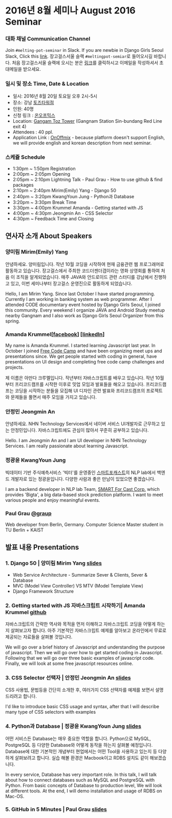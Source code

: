 # 2016년 8월 세미나 August 2016 Seminar

### 대화 채널 Communication Channel 
Join `#melting-pot-seminar` in Slack.
If you are newbie in Django Girls Seoul Slack, Click this [link](
http://slack.djangogirlsseoul.org/
).
장고걸스서울 슬랙 `#meltingpot-semiar`로 들어오시길 바랍니다.
처음 장고걸스서울 슬랙에 오시는 분은 [링크](http://slack.djangogirlsseoul.org/)를 클릭하시고 이메일을 작성하셔서 초대메일을 받으세요.


### 일시 및 장소 Time, Date & Location
* 일시: 2016년 8월 20일 토요일 오후 2시-5시
* 장소: 강남 [토즈타워점](https://www.google.co.kr/maps/place/Gangnam+toztower/@37.5332881,126.9727231,13z/data=!4m8!1m2!2m1!1z6rCV64KoIO2GoOymiO2DgOybjA!3m4!1s0x357ca1574a66f4dd:0x3f766127b34aa28!8m2!3d37.4966909!4d127.0305721?hl=en)
* 인원: 40명
* 신청 링크 : [온오프믹스](http://onoffmix.com/event/74681)
* Location: [Gangam Toz Tower](https://www.google.co.kr/maps/place/Gangnam+toztower/@37.5332881,126.9727231,13z/data=!4m8!1m2!2m1!1z6rCV64KoIO2GoOymiO2DgOybjA!3m4!1s0x357ca1574a66f4dd:0x3f766127b34aa28!8m2!3d37.4966909!4d127.0305721?hl=en) (Gangnam Station Sin-bundang Red Line exit 4)
* Attendees : 40 ppl.
* Application Link : [OnOffmix](http://onoffmix.com/event/74681) - because platform doesn't support English, we will provide english and korean description from next seminar.


### 스케쥴 Schedule
- 1:30pm ~ 1:50pm Registration
- 2:00pm ~ 2:05pm Opening
- 2:05pm ~ 2:10pm Lightning Talk - Paul Grau - How to use github & find packages
- 2:10pm ~ 2:40pm Mirim(Emily) Yang - Django 50
- 2:40pm ~ 3:20pm KwangYoun Jung - Python과 Database
- 3:20pm ~ 3:30pm Break Time
- 3:30pm ~ 4:00pm Krummel Amanda - Getting started with JS
- 4:00pm ~ 4:30pm Jeongmin An - CSS Selector
- 4:30pm ~ Feedback Time and Closing


## 연사자 소개 About Speakers
### 양미림 Mirim(Emily) Yang
안녕하세요. 양미림입니다. 작년 10월 코딩을 시작하여 현재 금융관련 웹 프로그래머로 활동하고 있습니다. 장고걸스에서 주최한 코드더젠더갭이라는 영화 상영회를 통하여 처음 이 조직을 알게되었습니다. 매주 JAVA와 안드로이드 관련 스터디를 강남에서 진행하고 있고, 이번 세미나부터 장고걸스 운영진으로 활동하게 되었습니다.

Hello, I am Mirim Yang. Since last October I have started programming. Currently I am working in banking system as web programmer. After I attended CODE documentary event hosted by Django Girls Seoul, I joined this community. Every weekend I organize JAVA and Android Study meetup nearby Gangnam and I also work as Django Girls Seoul Organizer from this spring.

### Amanda Krummel[[facebook](https://m.facebook.com/amanda.krummel.9)] [[linkedIn](https://www.linkedin.com/in/amanda-krummel-aa953635?trk=hp-identity-name )]
My name is Amanda Krummel.  I started learning Javascript last year.  In October I joined [Free Code Camp](https://www.freecodecamp.com/) and have been organizing meet ups and presentations since.  We get people started with coding in general, have presentations on UI design and completing free code camp challenges and projects.

제 이름은 아만다 크루멜입니다. 작년부터 자바스크립트를 배우고 있습니다. 작년 10월 부터 프리코드캠프를 시작한 이후로 밋업 모임과 발표들을 해오고 있습니다. 프리코드캠프는 코딩을 시작하는 분들을 모집해 UI 디자인 관련 발표와 프리코드캠프의 프로젝트와 문제들을 풀면서 매주 모임을 가지고 있습니다.

### 안정민 Jeongmin An
안녕하세요. NHN Technology Services에서 네이버 서비스 UI개발자로 근무하고 있는 안정민입니다. 자바스크립트에도 관심이 많아서 꾸준히 공부하고 있습니다.

Hello. I am Jeongmin An and I am UI developer in NHN Technology Services. I am really passionate about learning Javascript.

### 정광윤 KwangYoun Jung
빅데이터 기반 주식예측서비스 '빅터'를 운영중인 [스마트포캐스트](http://www.smfcast.com)의 NLP lab에서 백엔드 개발자로 있는 정광윤입니다. 다양한 사람과 좋은 만남이 있었으면 좋겠습니다.

I am a backend developer in NLP lab Team, [SMART For Cast Corp.](http://www.smfcast.com) which provides 'Bigta', a big data-based stock prediction platform. I want to meet various people and enjoy meaningful events.

### Paul Grau [@graup](https://github.com/graup)

Web developer from Berlin, Germany. Computer Science Master student in TU Berlin + KAIST

## 발표 내용 Presentations
### 1. Django 50 | 양미림 Mirim Yang [slides]()
- Web Service Architecture  - Summarize Sever & Clients, Sever & Database
- MVC (Model View Controller) VS MTV (Model Template View)
- Django Framework Structure

### 2. Getting started with JS 자바스크립트 시작하기| Amanda Krummel [github](https://github.com/jupiterpenny/JavascriptFCC?files=1)
자바스크립트의 간략한 역사와 목적을 먼저 이해하고 자바스크립트 코딩을 어떻게 하는지 살펴보고자 합니다. 아주 기본적인 자바스크립트 예제를 알아보고 온라인에서 무료로 제공되는 자료들을 살펴볼 것입니다.

We will go over a brief history of Javascript and understanding the purpose of javascript. Then we will go over how to get started coding in Javascript.  Following that we will go over three basic examples of javascript code. Finally, we will look at some free javascript resources online.

### 3. CSS Selector 선택자 | 안정민 Jeongmin An [slides](http://www.slideshare.net/AnJeongmin/css-selectors-65122168)
CSS 사용법, 문법등을 간단히 소개한 후, 여러가지 CSS 선택자를 예제를 보면서 설명드리려고 합니다.

I'd like to introduce basic CSS usage and syntax, after that I will describe many type of CSS selectors with examples

### 4. Python과 Database | 정광윤 KwangYoun Jung [slides](http://www.slideshare.net/DustinJunginSeoul/python-and-database)
어떤 서비스든 Database는 매우 중요한 역할을 합니다. Python으로 MySQL, PostgreSQL 등 다양한 Database와 어떻게 동작을 하는지 살펴볼 예정입니다. Database에 대한 기본적인 개념부터 현업에서는 어떤 Tool을 사용하고 있는지 등 다양하게 살펴보려고 합니다. 실습 해볼 환경은 Macbook이고 RDBS 설치도 같이 해보겠습니다.

In every service, Database has very important role. In this talk, I will talk about how to connect databases such as MySQL and PostgreSQL with Python. From basic concepts of Database to production level, We will look at different tools.
At the end, I will demo installation and usage of RDBS on Mac-OS.

### 5. GitHub in 5 Minutes | Paul Grau [slides](https://docs.google.com/presentation/d/1LbCGSHxJj8SjMFepfq-hTWbJBRd8voScEeKmIgyRgQc/edit#slide=id.p)
